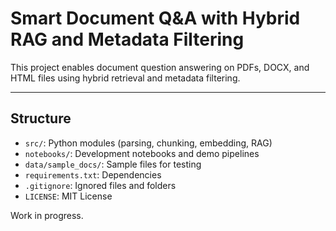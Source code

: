 # Smart Document Q&A with Hybrid RAG and Metadata Filtering

This project enables document question answering on PDFs, DOCX, and HTML files using hybrid retrieval and metadata filtering.

---

## Structure

- `src/`: Python modules (parsing, chunking, embedding, RAG)
- `notebooks/`: Development notebooks and demo pipelines
- `data/sample_docs/`: Sample files for testing
- `requirements.txt`: Dependencies
- `.gitignore`: Ignored files and folders
- `LICENSE`: MIT License

Work in progress.
